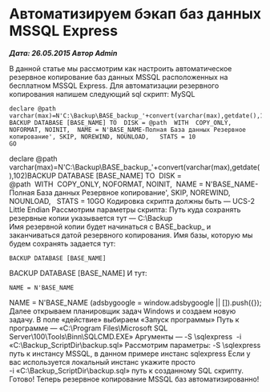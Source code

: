 # Автоматизируем бэкап баз данных MSSQL Express                	  
***Дата: 26.05.2015 Автор Admin***

В данной статье мы рассмотрим как настроить автоматическое резервное копирование баз данных MSSQL расположенных на бесплатном MSSQL Express.
Для автоматизации резервного копирования напишем следующий sql скрипт:
MySQL
```
declare @path varchar(max)=N'C:\Backup\BASE_backup_'+convert(varchar(max),getdate(),102)
BACKUP DATABASE [BASE_NAME] TO  DISK = @path  WITH  COPY_ONLY, NOFORMAT, NOINIT,  NAME = N'BASE_NAME-Полная База данных Резервное копирование', SKIP, NOREWIND, NOUNLOAD,   STATS = 10
GO
```
declare @path varchar(max)=N'C:\Backup\BASE_backup_'+convert(varchar(max),getdate(),102)BACKUP DATABASE [BASE_NAME] TO&nbsp;&nbsp;DISK = @path&nbsp;&nbsp;WITH&nbsp;&nbsp;COPY_ONLY, NOFORMAT, NOINIT,&nbsp;&nbsp;NAME = N'BASE_NAME-Полная База данных Резервное копирование', SKIP, NOREWIND, NOUNLOAD,&nbsp;&nbsp; STATS = 10GO
Кодировка скрипта должны быть &#8212; UCS-2 Little Endian
Рассмотрим параметры скрипта:
Путь куда сохранять резервные копии указывается тут &#8212; C:\Backup\
Имя резервной копии будет начинаться с BASE_backup_ и заканчиваться датой резервного копирования.
Имя базы, которую мы будем сохранять задается тут:
```
BACKUP DATABASE [BASE_NAME]
```
BACKUP DATABASE [BASE_NAME]
И тут:
```
NAME = N'BASE_NAME
```
NAME = N'BASE_NAME
(adsbygoogle = window.adsbygoogle || []).push({});
Далее открываем планировщик задач Windows и создаем новую задачу.
В поле &#171;действие&#187; выбираем &#171;Запуск программы&#187;
Путь к программе &#8212; &#171;C:\Program Files\Microsoft SQL Server\100\Tools\Binn\SQLCMD.EXE&#187;
Аргументы &#8212; -S \sqlexpress  -i &#171;C:\Backup_ScriptDir\backup.sql&#187;
Рассмотрим параметры:
-S \sqlexpress путь к инстансу MSSQL, в данном примере инстанс sqlexpress
Если у вас используется локальный инстанс укажите просто \
-i &#171;C:\Backup_ScriptDir\backup.sql&#187; путь к созданному SQL скрипту.
Готово! Теперь резервное копирование MSSQL баз автоматизированно!
